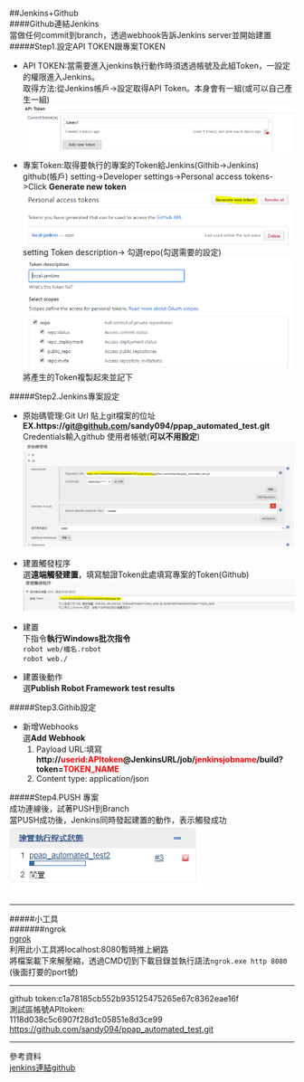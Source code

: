 ##Jenkins+Github  
####Github連結Jenkins  
當做任何commit到branch，透過webhook告訴Jenkins server並開始建置  
#####Step1.設定API TOKEN跟專案TOKEN   
 * API TOKEN:當需要進入jenkins執行動作時須透過帳號及此組Token，一設定的權限進入Jenkins。   
     取得方法:從Jenkins帳戶->設定取得API Token。本身會有一組(或可以自己產生一組)     
   ![](\images\Jenkins2.PNG)  
 * 專案Token:取得要執行的專案的Token給Jenkins(Githib->Jenkins)  
   github(帳戶) setting->Developer settings->Personal access tokens->Click **Generate new token**  
   ![](\images\Jenkins+github6.PNG)  
   setting Token description-> 勾選repo(勾選需要的設定)  
   ![](\images\Jenkins+github7.PNG)  
   將產生的Token複製起來並記下

#####Step2.Jenkins專案設定  
* 原始碼管理:Git Url 貼上git檔案的位址**EX.https://git@github.com/sandy094/ppap_automated_test.git**       
  Credentials輸入github 使用者帳號(**可以不用設定**)  
  ![專案設定](\images\jenkins1.PNG)

* 建置觸發程序  
  選**遠端觸發建置**，填寫驗證Token此處填寫專案的Token(Github)   
  ![建置觸發程序](\images\Jenkins+github10.PNG)   

* 建置     
   下指令**執行Windows批次指令**  
    ```robot web/檔名.robot```  
    ```robot web./```
* 建置後動作  
  選**Publish Robot Framework test results**

#####Step3.Githib設定   
* 新增Webhooks  
  選**Add Webhook**  
  1. Payload URL:填寫  
  **http://<font color=red>userid:APItoken</font>@JenkinsURL/job/<font color=red>jenkinsjobname</font>/build?token=<font color=red>TOKEN_NAME</font>**   
  2. Content type: application/json
  
#####Step4.PUSH 專案   
  成功連線後，試著PUSH到Branch  
  當PUSH成功後，Jenkins同時發起建置的動作，表示觸發成功  
  ![成功畫面](\images\Jenkins+github8.png)

----
#####小工具   
#######ngrok  
[ngrok](https://ngrok.com/)   
利用此小工具將localhost:8080暫時推上網路  
將檔案載下來解壓縮，透過CMD切到下載目錄並執行語法```ngrok.exe http 8080``` (後面打要的port號)    

---
github token:c1a78185cb552b935125475265e67c8362eae16f   
測試區帳號APItoken:  
1118d038c5c6907f28d1c05851e8d3ce99
https://github.com/sandy094/ppap_automated_test.git


----
參考資料  
[jenkins連結github](https://blog.miniasp.com/post/2016/01/05/Jenkins-on-Windows-04-Inegrating-GitHub-Bitbucket-VSTS-build-trigger)


